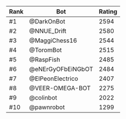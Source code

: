 Rank|Bot|Rating
---|---|---
#1|@DarkOnBot|2594
#2|@NNUE_Drift|2580
#3|@MaggiChess16|2544
#4|@ToromBot|2515
#5|@RaspFish|2485
#6|@eNErGyOFbEiNGbOT|2484
#7|@ElPeonElectrico|2407
#8|@VEER-OMEGA-BOT|2275
#9|@colinbot|2022
#10|@pawnrobot|1299
